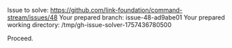 Issue to solve: https://github.com/link-foundation/command-stream/issues/48
Your prepared branch: issue-48-ad9abe01
Your prepared working directory: /tmp/gh-issue-solver-1757436780500

Proceed.